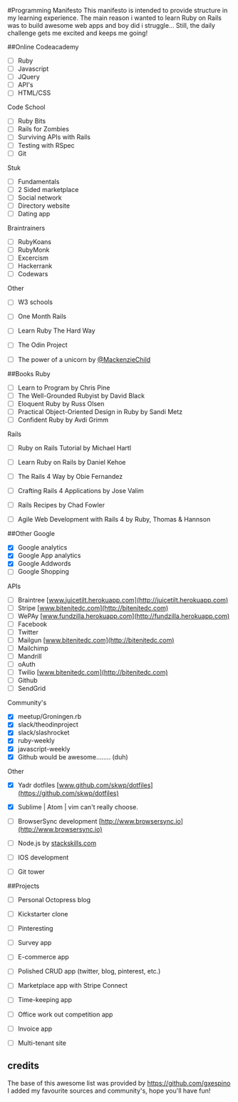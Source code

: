 #Programming Manifesto
This manifesto is intended to provide structure in my learning experience. 
The main reason i wanted to learn Ruby on Rails was to build awesome web apps and boy did i struggle... 
Still, the daily challenge gets me excited and keeps me going! 


##Online
Codeacademy
- [ ] Ruby
- [ ] Javascript
- [ ] JQuery
- [ ] API's
- [ ] HTML/CSS

Code School
- [ ] Ruby Bits
- [ ] Rails for Zombies
- [ ] Surviving APIs with Rails
- [ ] Testing with RSpec
- [ ] Git

Stuk
- [ ] Fundamentals
- [ ] 2 Sided marketplace 
- [ ] Social network 
- [ ] Directory website
- [ ] Dating app

Braintrainers 
- [ ] RubyKoans
- [ ] RubyMonk
- [ ] Excercism 
- [ ] Hackerrank
- [ ] Codewars

Other
- [ ] W3 schools
- [ ] One Month Rails
- [ ] Learn Ruby The Hard Way
- [ ] The Odin Project 
- [ ] The power of a unicorn by [@MackenzieChild](@MackenzieChild)


##Books
Ruby
- [ ] Learn to Program by Chris Pine
- [ ] The Well-Grounded Rubyist by David Black
- [ ] Eloquent Ruby by Russ Olsen
- [ ] Practical Object-Oriented Design in Ruby by Sandi Metz
- [ ] Confident Ruby by Avdi Grimm

Rails
- [ ] Ruby on Rails Tutorial by Michael Hartl
- [ ] Learn Ruby on Rails by Daniel Kehoe
- [ ] The Rails 4 Way by Obie Fernandez
- [ ] Crafting Rails 4 Applications by Jose Valim
- [ ] Rails Recipes by Chad Fowler
- [ ] Agile Web Development with Rails 4 by Ruby, Thomas & Hannson


##Other
Google
- [x] Google analytics
- [x] Google App analytics
- [x] Google Addwords
- [ ] Google Shopping 

APIs
- [ ] Braintree [www.juicetilt.herokuapp.com](http://juicetilt.herokuapp.com)
- [ ] Stripe [www.bitenitedc.com](http://bitenitedc.com)
- [ ] WePAy [www.fundzilla.herokuapp.com](http://fundzilla.herokuapp.com)
- [ ] Facebook
- [ ] Twitter
- [ ] Mailgun [www.bitenitedc.com](http://bitenitedc.com)
- [ ] Mailchimp
- [ ] Mandrill
- [ ] oAuth
- [ ] Twilio [www.bitenitedc.com](http://bitenitedc.com)
- [ ] Github
- [ ] SendGrid

Community's 
- [x] meetup/Groningen.rb
- [x] slack/theodinproject
- [x] slack/slashrocket
- [X] ruby-weekly
- [x] javascript-weekly
- [x] Github would be awesome........ (duh)

Other
- [x] Yadr dotfiles [www.github.com/skwp/dotfiles](https://github.com/skwp/dotfiles)
- [x] Sublime | Atom | vim can't really choose. 
- [ ] BrowserSync development [http://www.browsersync.io](http://www.browsersync.io)
- [ ] Node.js by [stackskills.com](http://stackskills.com/courses/learn-nodejs-by-building-10-projects/) 
- [ ] IOS development 
- [ ] Git tower


##Projects
- [ ] Personal Octopress blog 
- [ ] Kickstarter clone 
- [ ] Pinteresting
- [ ] Survey app
- [ ] E-commerce app 
- [ ] Polished CRUD app (twitter, blog, pinterest, etc.)
- [ ] Marketplace app with Stripe Connect 
- [ ] Time-keeping app
- [ ] Office work out competition app
- [ ] Invoice app
- [ ] Multi-tenant site 

 
## credits 
The base of this awesome list was provided by  https://github.com/gxespino 
I added my favourite sources and community's, hope you'll have fun!
